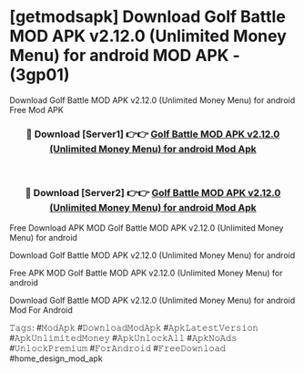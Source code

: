 # [getmodsapk] Download Golf Battle MOD APK v2.12.0 (Unlimited Money Menu) for android MOD APK - (3gp01)
Download Golf Battle MOD APK v2.12.0 (Unlimited Money Menu) for android Free Mod APK

<div align="center">
<h3>🔴 Download [Server1] 👉👉 <a href="https://apk-comot.site?title=Golf_Battle_MOD_APK_v2.12.0_(Unlimited_Money_Menu)_for_android">Golf Battle MOD APK v2.12.0 (Unlimited Money Menu) for android Mod Apk</a></h3><br>

<h3>🔴 Download [Server2] 👉👉 <a href="https://apk-comot.site?title=Golf_Battle_MOD_APK_v2.12.0_(Unlimited_Money_Menu)_for_android">Golf Battle MOD APK v2.12.0 (Unlimited Money Menu) for android Mod Apk</a></h3>
</div>


Free Download APK MOD Golf Battle MOD APK v2.12.0 (Unlimited Money Menu) for android

Download Golf Battle MOD APK v2.12.0 (Unlimited Money Menu) for android 

Free APK MOD Golf Battle MOD APK v2.12.0 (Unlimited Money Menu) for android 

Download Golf Battle MOD APK v2.12.0 (Unlimited Money Menu) for android Mod For Android

𝚃𝚊𝚐𝚜: #𝙼𝚘𝚍𝙰𝚙𝚔 #𝙳𝚘𝚠𝚗𝚕𝚘𝚊𝚍𝙼𝚘𝚍𝙰𝚙𝚔 #𝙰𝚙𝚔𝙻𝚊𝚝𝚎𝚜𝚝𝚅𝚎𝚛𝚜𝚒𝚘𝚗 #𝙰𝚙𝚔𝚄𝚗𝚕𝚒𝚖𝚒𝚝𝚎𝚍𝙼𝚘𝚗𝚎𝚢 #𝙰𝚙𝚔𝚄𝚗𝚕𝚘𝚌𝚔𝙰𝚕𝚕 #𝙰𝚙𝚔𝙽𝚘𝙰𝚍𝚜 #𝚄𝚗𝚕𝚘𝚌𝚔𝙿𝚛𝚎𝚖𝚒𝚞𝚖 #𝙵𝚘𝚛𝙰𝚗𝚍𝚛𝚘𝚒𝚍 #𝙵𝚛𝚎𝚎𝙳𝚘𝚠𝚗𝚕𝚘𝚊𝚍 #home_design_mod_apk